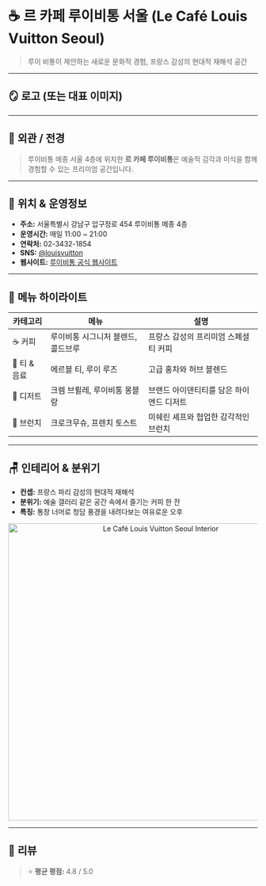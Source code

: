 # ☕ 르 카페 루이비통 서울 (Le Café Louis Vuitton Seoul)

> 루이 비통이 제안하는 새로운 문화적 경험, 프랑스 감성의 현대적 재해석 공간

---

## 🪞 로고 (또는 대표 이미지)


---

## 🌇 외관 / 전경


> 루이비통 메종 서울 4층에 위치한 **르 카페 루이비통**은 예술적 감각과 미식을 함께 경험할 수 있는 프리미엄 공간입니다.  

---

## 📍 위치 & 운영정보

- **주소:** 서울특별시 강남구 압구정로 454 루이비통 메종 4층  
- **운영시간:** 매일 11:00 ~ 21:00  
- **연락처:** 02-3432-1854  
- **SNS:** [@louisvuitton](https://www.instagram.com/louisvuitton/)  
- **웹사이트:** [루이비통 공식 웹사이트](https://kr.louisvuitton.com)  

---

## 🍰 메뉴 하이라이트

| 카테고리 | 메뉴 | 설명 |
|-----------|--------|------|
| ☕ 커피 | 루이비통 시그니처 블렌드, 콜드브루 | 프랑스 감성의 프리미엄 스페셜티 커피 |
| 🍵 티 & 음료 | 에르블 티, 루이 루즈 | 고급 홍차와 허브 블렌드 |
| 🍮 디저트 | 크렘 브륄레, 루이비통 몽블랑 | 브랜드 아이덴티티를 담은 하이엔드 디저트 |
| 🥐 브런치 | 크로크무슈, 프렌치 토스트 | 미쉐린 셰프와 협업한 감각적인 브런치 |

---

## 🪑 인테리어 & 분위기

- **컨셉:** 프랑스 파리 감성의 현대적 재해석  
- **분위기:** 예술 갤러리 같은 공간 속에서 즐기는 커피 한 잔  
- **특징:** 통창 너머로 청담 풍경을 내려다보는 여유로운 오후

<p align="center">
  <img src="https://www.lvmh.com/wp-content/uploads/2021/06/louis-vuitton-cheongdam-cafe-interior.jpg" alt="Le Café Louis Vuitton Seoul Interior" width="600"/>
</p>

---

## 📝 리뷰

> ⭐ **평균 평점:** 4.8 / 5.0  

